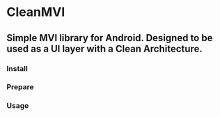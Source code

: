 # CleanMVI

## Simple MVI library for Android. Designed to be used as a UI layer with a Clean Architecture.


### Install


### Prepare


### Usage